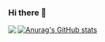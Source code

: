### Hi there 🤔

<img align="left" src="https://raw.githubusercontent.com/SummonSteve/SummonSteve/main/assets/pusheencode.gif"/>


[![Anurag's GitHub stats](https://github-readme-stats.vercel.app/api?username=SummonSteve)](https://github.com/anuraghazra/github-readme-stats)



<!--
**SummonSteve/SummonSteve** is a ✨ _special_ ✨ repository because its `README.md` (this file) appears on your GitHub profile.
